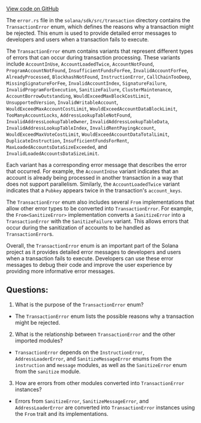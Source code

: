 
[View code on GitHub](https://github.com/solana-labs/solana/blob/master/sdk/src/transaction/error.rs)

The `error.rs` file in the `solana/sdk/src/transaction` directory contains the `TransactionError` enum, which defines the reasons why a transaction might be rejected. This enum is used to provide detailed error messages to developers and users when a transaction fails to execute. 

The `TransactionError` enum contains variants that represent different types of errors that can occur during transaction processing. These variants include `AccountInUse`, `AccountLoadedTwice`, `AccountNotFound`, `ProgramAccountNotFound`, `InsufficientFundsForFee`, `InvalidAccountForFee`, `AlreadyProcessed`, `BlockhashNotFound`, `InstructionError`, `CallChainTooDeep`, `MissingSignatureForFee`, `InvalidAccountIndex`, `SignatureFailure`, `InvalidProgramForExecution`, `SanitizeFailure`, `ClusterMaintenance`, `AccountBorrowOutstanding`, `WouldExceedMaxBlockCostLimit`, `UnsupportedVersion`, `InvalidWritableAccount`, `WouldExceedMaxAccountCostLimit`, `WouldExceedAccountDataBlockLimit`, `TooManyAccountLocks`, `AddressLookupTableNotFound`, `InvalidAddressLookupTableOwner`, `InvalidAddressLookupTableData`, `InvalidAddressLookupTableIndex`, `InvalidRentPayingAccount`, `WouldExceedMaxVoteCostLimit`, `WouldExceedAccountDataTotalLimit`, `DuplicateInstruction`, `InsufficientFundsForRent`, `MaxLoadedAccountsDataSizeExceeded`, and `InvalidLoadedAccountsDataSizeLimit`.

Each variant has a corresponding error message that describes the error that occurred. For example, the `AccountInUse` variant indicates that an account is already being processed in another transaction in a way that does not support parallelism. Similarly, the `AccountLoadedTwice` variant indicates that a `Pubkey` appears twice in the transaction's `account_keys`. 

The `TransactionError` enum also includes several `From` implementations that allow other error types to be converted into `TransactionError`. For example, the `From<SanitizeError>` implementation converts a `SanitizeError` into a `TransactionError` with the `SanitizeFailure` variant. This allows errors that occur during the sanitization of accounts to be handled as `TransactionError`s. 

Overall, the `TransactionError` enum is an important part of the Solana project as it provides detailed error messages to developers and users when a transaction fails to execute. Developers can use these error messages to debug their code and improve the user experience by providing more informative error messages.
## Questions: 
 1. What is the purpose of the `TransactionError` enum?
- The `TransactionError` enum lists the possible reasons why a transaction might be rejected.

2. What is the relationship between `TransactionError` and the other imported modules?
- `TransactionError` depends on the `InstructionError`, `AddressLoaderError`, and `SanitizeMessageError` enums from the `instruction` and `message` modules, as well as the `SanitizeError` enum from the `sanitize` module.

3. How are errors from other modules converted into `TransactionError` instances?
- Errors from `SanitizeError`, `SanitizeMessageError`, and `AddressLoaderError` are converted into `TransactionError` instances using the `From` trait and its implementations.